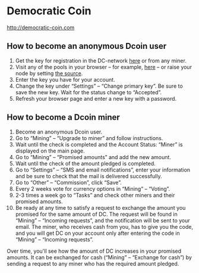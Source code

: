 Democratic Coin
=====
http://democratic-coin.com

How to become an anonymous Dcoin user
----------------
1. Get the key for registration in the DC-network <a href="http://pool.democratic-coin.com/tools/available_keys.php">here</a> or from any miner.
2. Visit any of the pools in your browser – for example, <a href="http://pool.democratic-coin.com/index.php">here</a> – or raise your node by setting <a href="https://github.com/c-darwin/dcoin">the source</a>.
3. Enter the key you have for your account.
4. Change the key under “Settings” – “Change primary key”. Be sure to save the new key. Wait for the status change to “Accepted”.
5. Refresh your browser page and enter a new key with a password.

How to become a Dcoin miner
----------------
1. Become an anonymous Dcoin user.
2. Go to “Mining” – “Upgrade to miner” and follow instructions.
3. Wait until the check is completed and the Account Status: “Miner” is displayed on the main page.
4. Go to “Mining” – “Promised amounts” and add the new amount.
5. Wait until the check of the amount pledged is completed.
6. Go to “Settings” – “SMS and email notifications”, enter your information and be sure to check that the mail is delivered successfully.
7. Go to “Other” – “Commission”, click “Save”.
8. Every 2 weeks vote for currency options in “Mining” – “Voting”.
9. 2-3 times a week go to “Tasks” and check other miners and their promised amounts.
10. Be ready at any time to satisfy a request to exchange the amount you promised for the same amount of DC. The request will be found in “Mining” – “Incoming requests”, and the notification will be sent to your email. The miner, who receives cash from you, has to give you the code, and you will get DC on your account only after entering the code in “Mining” – “Incoming requests”. 

Over time, you'll see how the amount of DC increases in your promised amounts. It can be exchanged for cash (“Mining” – “Exchange for cash”) by sending a request to any miner who has the required amount pledged.
